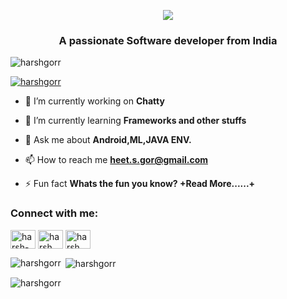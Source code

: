 <p align="center">
<img src="https://readme-typing-svg.herokuapp.com?font=Time+New+Roman&color=CYAN&size=35&center=true&vCenter=true&width=600&height=100&lines=Hi,+I'm+HaRsH+GoR++;"></a>
</p>
<h3 align="center">A passionate Software developer from India</h3>

<p align="left"> <img src="https://komarev.com/ghpvc/?username=harshgorr&label=Profile%20views&color=0e75b6&style=flat" alt="harshgorr" /> </p>

<p align="left"> <a href="https://github.com/ryo-ma/github-profile-trophy"><img src="https://github-profile-trophy.vercel.app/?username=harshgorr" alt="harshgorr" /></a> </p>

- 🔭 I’m currently working on **Chatty**

- 🌱 I’m currently learning **Frameworks and other stuffs**

- 💬 Ask me about **Android,ML,JAVA ENV.**

- 📫 How to reach me **heet.s.gor@gmail.com**

- ⚡ Fun fact **Whats the fun you know? +Read More......+**

<h3 align="left">Connect with me:</h3>
<p align="left">
<a href="https://linkedin.com/in/harsh-gor-7095b2262" target="blank"><img align="center" src="https://raw.githubusercontent.com/rahuldkjain/github-profile-readme-generator/master/src/images/icons/Social/linked-in-alt.svg" alt="harsh-gor-7095b2262" height="30" width="40" /></a>
<a href="https://instagram.com/harsh._.gor" target="blank"><img align="center" src="https://raw.githubusercontent.com/rahuldkjain/github-profile-readme-generator/master/src/images/icons/Social/instagram.svg" alt="harsh._.gor" height="30" width="40" /></a>
<a href="https://www.youtube.com/@HaRsH-GoR" target="blank"><img align="center" src="https://raw.githubusercontent.com/rahuldkjain/github-profile-readme-generator/master/src/images/icons/Social/youtube.svg" alt="harsh gor" height="30" width="40" /></a>
</p>



<p><img align="left" src="https://github-readme-stats.vercel.app/api/top-langs?username=harshgorr&show_icons=true&locale=en&layout=compact" alt="harshgorr" /></p>

<p>&nbsp;<img align="center" src="https://github-readme-stats.vercel.app/api?username=harshgorr&show_icons=true&locale=en" alt="harshgorr" /></p>

<p><img align="center" src="https://github-readme-streak-stats.herokuapp.com/?user=harshgorr&" alt="harshgorr" /></p>
